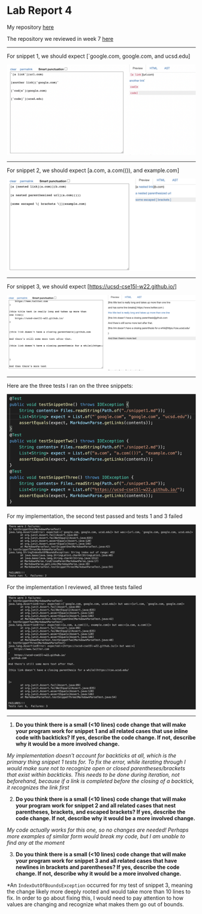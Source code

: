 # Lab Report 4

My repository [here](https://github.com/tmay02/markdown-parse-week8)

The repository we reviewed in week 7 [here](https://github.com/yi113/markdown-parse)


---

For snippet 1, we should expect [`google.com, google.com, and ucsd.edu]

![Image](snip1.png)

---

For snippet 2, we should expect [a.com, a.com(()), and example.com]

![Image](snip2.png)

---

For snippet 3, we should expect [https://ucsd-cse15l-w22.github.io/]

![Image](snip3.png)

---

Here are the three tests I ran on the three snippets:

![Image](sniptests.png)

For my implementation, the second test passed and tests 1 and 3 failed

![Image](mytests.png)

For the implementation I reviewed, all three tests failed

![Image](othertests.png)

---

1. **Do you think there is a small (<10 lines) code change that will make your program work for snippet 1 and all related cases that use inline code with backticks? If yes, describe the code change. If not, describe why it would be a more involved change.**

*My implementation doesn't account for backticks at all, which is the primary thing snippet 1 tests for. To fix the error, while iterating through I would make sure not to recognize open or closed parentheses/brackets that exist within backticks. This needs to be done during iteration, not beforehand, because if a link is completed before the closing of a backtick, it recognizes the link first*

2. **Do you think there is a small (<10 lines) code change that will make your program work for snippet 2 and all related cases that nest parentheses, brackets, and escaped brackets? If yes, describe the code change. If not, describe why it would be a more involved change.**

*My code actually works for this one, so no changes are needed! Perhaps more examples of similar form would break my code, but I am unable to find any at the moment*

3. **Do you think there is a small (<10 lines) code change that will make your program work for snippet 3 and all related cases that have newlines in brackets and parentheses? If yes, describe the code change. If not, describe why it would be a more involved change.**

*An `IndexOutOfBoundsException` occurred for my test of snippet 3, meaning the change likely more deeply rooted and would take more than 10 lines to fix. In order to go about fixing this, I would need to pay attention to how values are changing and recognize what makes them go out of bounds.